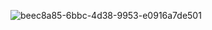 ![beec8a85-6bbc-4d38-9953-e0916a7de501](https://github.com/user-attachments/assets/a541b50c-1657-473b-86d6-2fd41af7bf6b)
